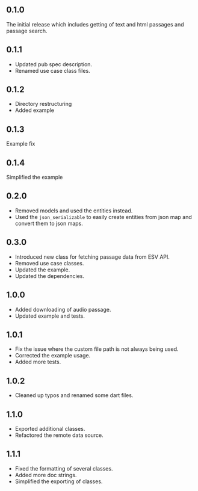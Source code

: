 ## 0.1.0

The initial release which includes getting of text and html passages and passage search.


## 0.1.1

* Updated pub spec description.
* Renamed use case class files.


## 0.1.2

* Directory restructuring
* Added example


## 0.1.3

Example fix


## 0.1.4

Simplified the example


## 0.2.0

* Removed models and used the entities instead.
* Used the `json_serializable` to easily create entities from json map and convert them to json maps.


## 0.3.0

* Introduced new class for fetching passage data from ESV API.
* Removed use case classes.
* Updated the example.
* Updated the dependencies.


## 1.0.0

* Added downloading of audio passage.
* Updated example and tests.


## 1.0.1

* Fix the issue where the custom file path is not always being used.
* Corrected the example usage.
* Added more tests.


## 1.0.2

* Cleaned up typos and renamed some dart files.


## 1.1.0

* Exported additional classes.
* Refactored the remote data source.


## 1.1.1

* Fixed the formatting of several classes.
* Added more doc strings.
* Simplified the exporting of classes.

